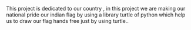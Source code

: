 This project is dedicated to our country , in this project we are making our national pride our indian flag by using a library turtle
of python which help us to draw our flag hands free just by using turtle..

